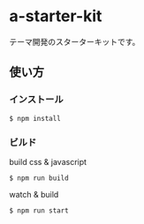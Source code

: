 # a-starter-kit

テーマ開発のスターターキットです。

## 使い方

### インストール

```
$ npm install
```

### ビルド

build css &amp; javascript

```
$ npm run build
```

watch &amp; build

```
$ npm run start
```